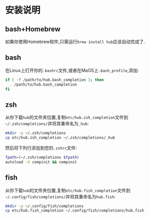 
# 安装说明

## bash+Homebrew

如果你使用Homebrew软件,只需运行`brew install hub`应该自动完成了.

## bash

在Linux上打开你的`.bashrc`文件,或者在MaOS上`.bash_profile`,添加:

```sh
if [ -f /path/to/hub.bash_completion ]; then
  . /path/to/hub.bash_completion
fi
```

## zsh

从你下载`hub`的文件夹位置,复制`etc/hub.zsh_completion`文件到`~/.zsh/completions/`并将其重命名为`_hub`:

```sh
mkdir -p ~/.zsh/completions
cp etc/hub.zsh_completion ~/.zsh/completions/_hub
```

然后将下列行添加到您的`.zshrc`文件:

```sh
fpath=(~/.zsh/completions $fpath) 
autoload -U compinit && compinit
```

## fish

从你下载`hub`的文件夹位置,复制`etc/hub.fish_completion`文件到`~/.config/fish/completions/`并将其重命名为`hub.fish`:

```sh
mkdir -p ~/.config/fish/completions
cp etc/hub.fish_completion ~/.config/fish/completions/hub.fish
```
